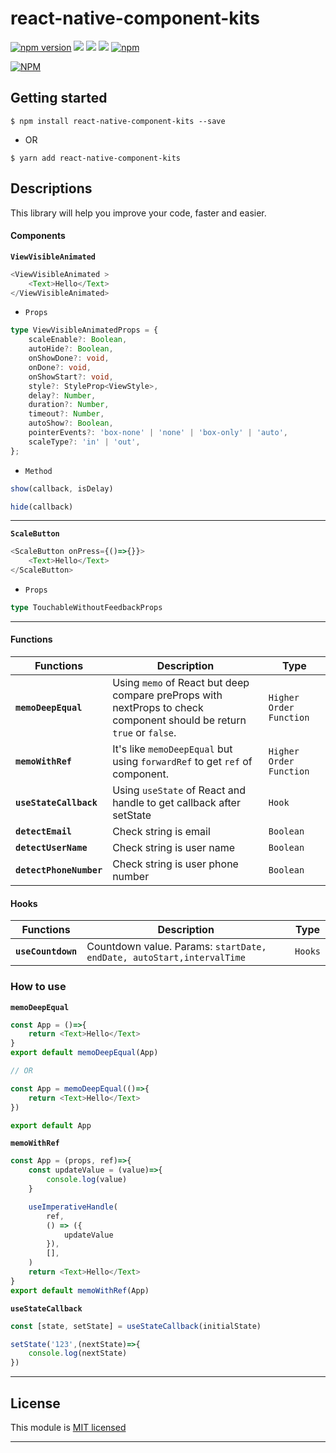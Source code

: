 
# react-native-component-kits
[![npm version](https://badge.fury.io/js/react-native-component-kits.svg)](https://badge.fury.io/js/react-native-component-kits) ![](https://img.shields.io/github/issues/minhchienwikipedia/react-native-component-kits.svg) ![](https://img.shields.io/github/stars/minhchienwikipedia/react-native-component-kits.svg) ![](https://img.shields.io/github/license/minhchienwikipedia/react-native-component-kits.svg) [![npm](https://img.shields.io/npm/dm/react-native-component-kits.svg)](https://npmjs.com/package/react-native-component-kits)

[![NPM](https://nodei.co/npm/react-native-component-kits.png?downloads=true&stars=true)](https://nodei.co/npm/react-native-component-kits/)

## Getting started

`$ npm install react-native-component-kits --save`

- OR

`$ yarn add react-native-component-kits`

## Descriptions

This library will help you improve your code, faster and easier.

#### Components

**`ViewVisibleAnimated`**
```javascript
<ViewVisibleAnimated >
    <Text>Hello</Text>
</ViewVisibleAnimated> 
```
- `Props`

```typescript
type ViewVisibleAnimatedProps = {
    scaleEnable?: Boolean,
    autoHide?: Boolean,
    onShowDone?: void,
    onDone?: void,
    onShowStart?: void,
    style?: StyleProp<ViewStyle>,
    delay?: Number,
    duration?: Number,
    timeout?: Number,
    autoShow?: Boolean,
    pointerEvents?: 'box-none' | 'none' | 'box-only' | 'auto',
    scaleType?: 'in' | 'out',
};
```

- `Method`
```javascript
show(callback, isDelay)

hide(callback)
```
------

**`ScaleButton`**
```javascript
<ScaleButton onPress={()=>{}}>
    <Text>Hello</Text>
</ScaleButton> 
```
- `Props`

```typescript
type TouchableWithoutFeedbackProps
```


--------

#### Functions

| Functions | Description | Type |
|---|---|---|
|**`memoDeepEqual`**|Using `memo` of React but deep compare preProps with nextProps to check component should be return `true` or `false`.|`Higher Order Function`|
|**`memoWithRef`**|It's like `memoDeepEqual` but using `forwardRef` to get `ref` of component.|`Higher Order Function`|
|**`useStateCallback`**|Using `useState` of React and handle to get callback after setState|`Hook`|
|**`detectEmail`**|Check string is email|`Boolean`|
|**`detectUserName`**|Check string is user name|`Boolean`|
|**`detectPhoneNumber`**|Check string is user phone number|`Boolean`|

#### Hooks

| Functions | Description | Type |
|---|---|---|
|**`useCountdown`**|Countdown value. Params: `startDate, endDate, autoStart,intervalTime`|`Hooks`|

### How to use

**`memoDeepEqual`**
```javascript
const App = ()=>{
    return <Text>Hello</Text>
}
export default memoDeepEqual(App) 

// OR

const App = memoDeepEqual(()=>{
    return <Text>Hello</Text>
})

export default App
```

**`memoWithRef`**
```javascript
const App = (props, ref)=>{
    const updateValue = (value)=>{
        console.log(value)
    }

    useImperativeHandle(
        ref,
        () => ({
            updateValue  
        }),
        [],
    )
    return <Text>Hello</Text>
}
export default memoWithRef(App) 
```

**`useStateCallback`**
```javascript
const [state, setState] = useStateCallback(initialState)

setState('123',(nextState)=>{
    console.log(nextState)
})
```


---

## License

This module is [MIT licensed](./LICENSE)

---
